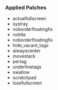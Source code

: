 ### Applied Patches
- actualfullscreen
- systray
- noborderfloatingfix
- notitle
- noborderfloatingfix
- hide_vacant_tags
- alwayscenter
- movestack
- pertag
- underlinetags
- swallow
- scratchpad
- losefullscreen
